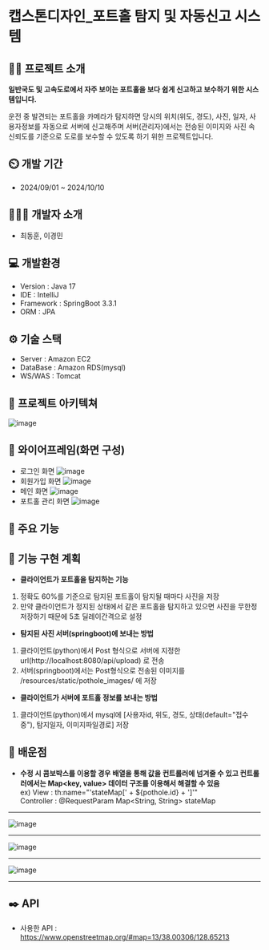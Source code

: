 # 캡스톤디자인_포트홀 탐지 및 자동신고 시스템

## 👨‍🏫 프로젝트 소개
**일반국도 및 고속도로에서 자주 보이는 포트홀을 보다 쉽게 신고하고 보수하기 위한 시스템입니다.**<br/>

운전 중 발견되는 포트홀을 카메라가 탐지하면 당시의 위치(위도, 경도), 사진, 일자, 사용자정보를 자동으로 서버에 신고해주며 
서버(관리자)에서는 전송된 이미지와 사진 속 신뢰도를 기준으로 도로를 보수할 수 있도록 하기 위한 프로젝트입니다.

## ⏲️ 개발 기간
- 2024/09/01 ~ 2024/10/10
## 🧑‍🤝‍🧑 개발자 소개
- 최동훈, 이경민
## 💻 개발환경
- Version : Java 17
- IDE : IntelliJ
- Framework : SpringBoot 3.3.1
- ORM : JPA
## ⚙️ 기술 스택
- Server : Amazon EC2
- DataBase : Amazon RDS(mysql)
- WS/WAS : Tomcat
## 📝 프로젝트 아키텍쳐
![image](https://github.com/user-attachments/assets/b81af55b-b2ee-42a5-b36a-88648d86acf5)


## 📝 와이어프레임(화면 구성)
- 로그인 화면
  ![image](https://github.com/user-attachments/assets/cde23140-e07c-4546-a553-71a8f8636fe5)
- 회원가입 화면
  ![image](https://github.com/user-attachments/assets/1631e538-0d31-44a9-849f-569e4ca9852a)
- 메인 화면
  ![image](https://github.com/user-attachments/assets/d70d5247-068c-4ec5-bdc9-7df6de064efa)
- 포트홀 관리 화면
  ![image](https://github.com/user-attachments/assets/a9700d45-37d8-4ee2-b8ce-dc1bde25b06a)

## 📌 주요 기능

## 📌 기능 구현 계획
- **클라이언트가 포트홀을 탐지하는 기능**
1. 정확도 60%를 기준으로 탐지된 포트홀이 탐지될 때마다 사진을 저장
2. 만약 클라이언트가 정지된 상태에서 같은 포트홀을 탐지하고 있으면 사진을 무한정 저장하기 때문에 5초 딜레이간격으로 설정


- **탐지된 사진 서버(springboot)에 보내는 방법**
1. 클라이언트(python)에서 Post 형식으로 서버에 지정한 url(http://localhost:8080/api/upload) 로 전송
2. 서버(springboot)에서는 Post형식으로 전송된 이미지를 /resources/static/pothole_images/ 에 저장


- **클라이언트가 서버에 포트홀 정보를 보내는 방법**
1. 클라이언트(python)에서 mysql에 [사용자id, 위도, 경도, 상태(default="접수 중"), 탐지일자, 이미지파일경로] 저장


## 📌 배운점
- **수정 시 콤보박스를 이용할 경우 배열을 통해 값을 컨트롤러에 넘겨줄 수 있고 컨트롤러에서는 Map<key, value> 데이터 구조를 이용해서 해결할 수 있음** <br/>
ex) View : th:name="'stateMap[' + ${pothole.id} + ']'" <br/>
    Controller : @RequestParam Map<String, String> stateMap
________________________________________________________________________________________
![image](https://github.com/user-attachments/assets/81e99863-7e61-4ecc-918f-7af6579c885d)
________________________________________________________________________________________
![image](https://github.com/user-attachments/assets/a50c1904-5f8f-4417-90b5-6a4248980c15)<br/>
________________________________________________________________________________________
![image](https://github.com/user-attachments/assets/9a24c993-bdc2-4f0a-af9b-507fee27152b)
________________________________________________________________________________________





## ✒️ API
- 사용한 API : https://www.openstreetmap.org/#map=13/38.00306/128.65213
